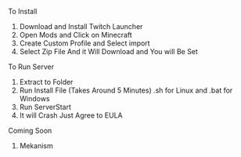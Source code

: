 To Install
1) Download and Install Twitch Launcher
2) Open Mods and Click on Minecraft
3) Create Custom Profile and Select import
4) Select Zip File And it Will Download and You will Be Set

To Run Server
1) Extract to Folder
2) Run Install File (Takes Around 5 Minutes) .sh for Linux and .bat for Windows
3) Run ServerStart
4) It will Crash Just Agree to EULA

Coming Soon
1) Mekanism



